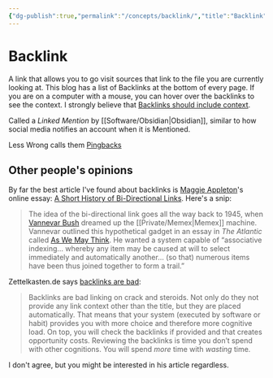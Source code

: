 ```yaml
---
{"dg-publish":true,"permalink":"/concepts/backlink/","title":"Backlink"}
---
```



# Backlink

A link that allows you to go visit sources that link to the file you are currently looking at. This blog has a list of Backlinks at the bottom of every page. If you are on a computer with a mouse, you can hover over the backlinks to see the context. I strongly believe that [Backlinks should include context](Backlinks%20should%20include%20context.md).

Called a *Linked Mention* by [[Software/Obsidian\|Obsidian]], similar to how social media notifies an account when it is Mentioned.

Less Wrong calls them [Pingbacks](https://www.lesswrong.com/posts/FvTc37vCGZQZdMWoz/site-update-subscriptions-bookmarks-and-pingbacks#gzbeSrCwaXyzo9Nkq)

## Other people's opinions

By far the best article I've found about backlinks is [Maggie Appleton](Maggie%20Appleton.md)'s online essay: [A Short History of Bi-Directional Links](https://maggieappleton.com/bidirectionals). Here's a snip:
> The idea of the bi-directional link goes all the way back to 1945, when [Vannevar Bush](https://en.wikipedia.org/wiki/Vannevar_Bush) dreamed up the [[Private/Memex\|Memex]] machine. Vannevar outlined this hypothetical gadget in an essay in _The Atlantic_ called [As We May Think](https://www.theatlantic.com/magazine/archive/1945/07/as-we-may-think/303881/). He wanted a system capable of “associative indexing... whereby any item may be caused at will to select immediately and automatically another... (so that) numerous items have been thus joined together to form a trail.”

Zettelkasten.de says [backlinks are bad](https://zettelkasten.de/posts/backlinks-are-bad-links/):
> Backlinks are bad linking on crack and steroids. Not only do they not provide any link context other than the title, but they are placed automatically. That means that your system (executed by software or habit) provides you with more choice and therefore more cognitive load. On top, you will check the backlinks if provided and that creates opportunity costs. Reviewing the backlinks is time you don’t spend with other cognitions. You will spend _more_ time with _wasting_ time.

I don't agree, but you might be interested in his article regardless.
